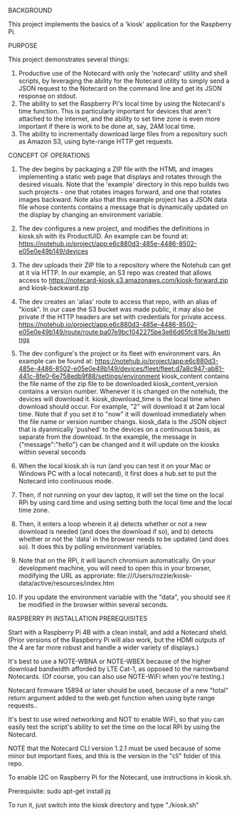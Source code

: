 BACKGROUND

This project implements the basics of a 'kiosk' application for the Raspberry Pi.

PURPOSE

This project demonstrates several things:
1. Productive use of the Notecard with only the 'notecard' utility and shell scripts, by leveraging the ability for the Notecard utility to simply send a JSON request to the Notecard on the command line and get its JSON response on stdout.
2. The ability to set the Raspberry Pi's local time by using the Notecard's time function.  This is particularly important for devices that aren't attached to the internet, and the ability to set time zone is even more important if there is work to be done at, say, 2AM local time.
3. The ability to incrementally download large files from a repository such as Amazon S3, using byte-range HTTP get requests.

CONCEPT OF OPERATIONS

1. The dev begins by packaging a ZIP file with the HTML and images implementing a static web page that displays and rotates through the desired visuals.  Note that the 'example' directory in this repo builds two such projects - one that rotates images forward, and one that rotates images backward.  Note also that this example project has a JSON data file whose contents contains a message that is dynamically updated on the display by changing an environment variable.

2. The dev configures a new project, and modifies the definitions in kiosk.sh with its ProductUID.  An example can be found at: https://notehub.io/project/app:e6c880d3-485e-4486-8502-e05e0e49b149/devices

3. The dev uploads their ZIP file to a repository where the Notehub can get at it via HTTP.  In our example, an S3 repo was created that allows access to https://notecard-kiosk.s3.amazonaws.com/kiosk-forward.zip and kiosk-backward.zip

4. The dev creates an 'alias' route to access that repo, with an alias of "kiosk".  In our case the S3 bucket was made public, it may also be private if the HTTP headers are set with credentials for private access.  https://notehub.io/project/app:e6c880d3-485e-4486-8502-e05e0e49b149/route/route:ba07e9bc1042275be3e66d65fc816e3b/settings

5. The dev configure's the project or its fleet with environment vars.  An example can be found at: https://notehub.io/project/app:e6c880d3-485e-4486-8502-e05e0e49b149/devices/fleet/fleet:d7a8c947-ab81-441c-8fe0-6e758edb9f88/settings/environment
	kiosk_content contains the file name of the zip file to be downloaded
	kiosk_content_version contains a version number.  Whenever it is changed on the notehub, the devices will download it.
	kiosk_download_time is the local time when download should occur.  For example, "2" will download it at 2am local time.  Note that if you set it to "now" it will download immediately when the file name or version number changs.
	kiosk_data is the JSON object that is dyanmically 'pushed' to the devices on a continuous basis, as separate from the download.  In the example, the message in {"message":"hello"} can be changed and it will update on the kiosks within several seconds

6. When the local kiosk.sh is run (and you can test it on your Mac or Windows PC with a local notecard), it first does a hub.set to put the Notecard into continuous mode.

7. Then, if not running on your dev laptop, it will set the time on the local RPi by using card.time and using setting both the local time and the local time zone.

8. Then, it enters a loop wherein it a) detects whether or not a new download is needed (and does the download if so), and b) detects whether or not the 'data' in the browser needs to be updated (and does so).  It does this by polling environment variables.

9. Note that on the RPi, it will launch chromium automatically.  On your development machine, you will need to open this in your browser, modifying the URL as approriate: 
file:///Users/rozzie/kiosk-data/active/resources/index.htm

10. If you update the environment variable with the "data", you should see it be modified in the browser within several seconds.

RASPBERRY PI INSTALLATION PREREQUISITES

Start with a Raspberry Pi 4B with a clean install, and add a Notecard sheld.  (Prior versions of the Raspberry Pi will also work, but the HDMI outputs of the 4 are far more robust and handle a wider variety of displays.)

It's best to use a NOTE-WBNA or NOTE-WBEX because of the higher download bandwidth afforded by LTE Cat-1, as opposed to the narrowband Notecards.  (Of course, you can also use NOTE-WiFi when you're testing.)

Notecard firmware 15894 or later should be used, because of a new "total" return argument added to the web.get function when using byte range requests..

It's best to use wired networking and NOT to enable WiFi, so that you can easily test the script's ability to set the time on the local RPi by using the Notecard.

NOTE that the Notecard CLI version 1.2.1 must be used because of some minor but important fixes, and this is the version in the "cli" folder of this repo.

To enable I2C on Raspberry Pi for the Notecard, use instructions in kiosk.sh.

Prerequisite:
   sudo apt-get install jq

To run it, just switch into the kiosk directory and type "./kiosk.sh"


